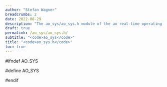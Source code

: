 ```yaml
---
author: "Stefan Wagner"
breadcrumbs: 2
date: 2022-08-29
description: "The ao_sys/ao_sys.h module of the ao real-time operating system."
draft: true
permalink: /ao_sys/ao_sys.h/ 
subtitle: "<code>ao_sys</code>"
title: "<code>ao_sys.h</code>"
toc: true
---
```


#ifndef AO_SYS

#define AO_SYS

#endif


